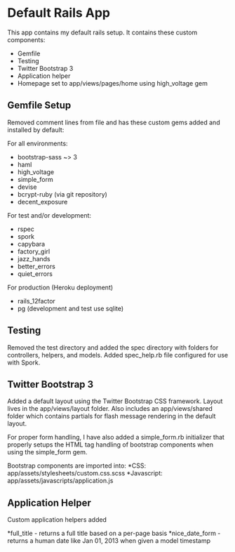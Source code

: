 Default Rails App
=================

This app contains my default rails setup.  It contains these custom components:

* Gemfile
* Testing
* Twitter Bootstrap 3
* Application helper
* Homepage set to app/views/pages/home using high_voltage gem

Gemfile Setup
-------------
Removed comment lines from file and has these custom gems added and installed by default:

For all environments:
* bootstrap-sass ~> 3
* haml
* high_voltage
* simple_form
* devise
* bcrypt-ruby (via git repository)
* decent_exposure

For test and/or development:
* rspec
* spork
* capybara
* factory_girl
* jazz_hands
* better_errors
* quiet_errors

For production (Heroku deployment)
* rails_12factor
* pg (development and test use sqlite)

Testing
-------
Removed the test directory and added the spec directory with folders for controllers, helpers, and models.  Added spec_help.rb file configured for use with Spork.

Twitter Bootstrap 3
-------------------
Added a default layout using the Twitter Bootstrap CSS framework.  Layout lives in the app/views/layout folder.  Also includes an app/views/shared folder which contains partials for flash message rendering in the default layout.

For proper form handling, I have also added a simple_form.rb initializer that properly setups the HTML tag handling of bootstrap components when using the simple_form gem.

Bootstrap components are imported into:
*CSS: app/assets/stylesheets/custom.css.scss
*Javascript: app/assets/javascripts/application.js

Application Helper
------------------
Custom application helpers added

*full_title - returns a full title based on a per-page basis
*nice_date_form - returns a human date like Jan 01, 2013 when given a model timestamp
